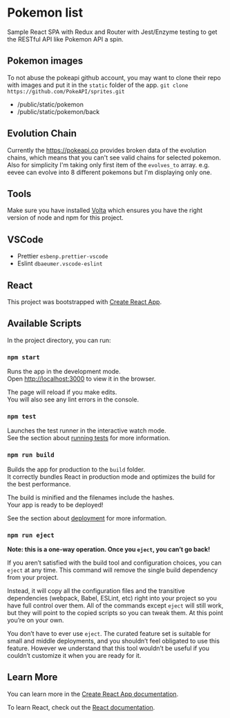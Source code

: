 # Pokemon list
Sample React SPA with Redux and Router with Jest/Enzyme testing to get the RESTful API like Pokemon API a spin.

## Pokemon images
To not abuse the pokeapi github account, you may want to clone their repo with images and put it in the `static` folder of the app.
`git clone https://github.com/PokeAPI/sprites.git`

- /public/static/pokemon
- /public/static/pokemon/back

## Evolution Chain
Currently the https://pokeapi.co provides broken data of the evolution chains, which means that you can't see valid chains for selected pokemon. Also for simplicity I'm taking only first item of the `evolves_to` array. e.g. eevee can evolve into 8 different pokemons but I'm displaying only one.

## Tools
Make sure you have installed [Volta](http://volta.sh/) which ensures you have the right version of node and npm for this project.

## VSCode
- Prettier `esbenp.prettier-vscode`
- Eslint `dbaeumer.vscode-eslint`

## React
This project was bootstrapped with [Create React App](https://github.com/facebook/create-react-app).

## Available Scripts

In the project directory, you can run:

### `npm start`

Runs the app in the development mode.\
Open [http://localhost:3000](http://localhost:3000) to view it in the browser.

The page will reload if you make edits.\
You will also see any lint errors in the console.

### `npm test`

Launches the test runner in the interactive watch mode.\
See the section about [running tests](https://facebook.github.io/create-react-app/docs/running-tests) for more information.

### `npm run build`

Builds the app for production to the `build` folder.\
It correctly bundles React in production mode and optimizes the build for the best performance.

The build is minified and the filenames include the hashes.\
Your app is ready to be deployed!

See the section about [deployment](https://facebook.github.io/create-react-app/docs/deployment) for more information.

### `npm run eject`

**Note: this is a one-way operation. Once you `eject`, you can’t go back!**

If you aren’t satisfied with the build tool and configuration choices, you can `eject` at any time. This command will remove the single build dependency from your project.

Instead, it will copy all the configuration files and the transitive dependencies (webpack, Babel, ESLint, etc) right into your project so you have full control over them. All of the commands except `eject` will still work, but they will point to the copied scripts so you can tweak them. At this point you’re on your own.

You don’t have to ever use `eject`. The curated feature set is suitable for small and middle deployments, and you shouldn’t feel obligated to use this feature. However we understand that this tool wouldn’t be useful if you couldn’t customize it when you are ready for it.

## Learn More

You can learn more in the [Create React App documentation](https://facebook.github.io/create-react-app/docs/getting-started).

To learn React, check out the [React documentation](https://reactjs.org/).
